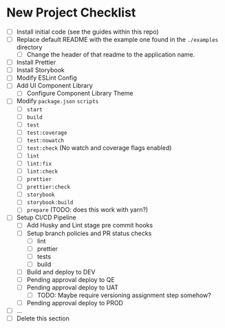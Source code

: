 # New Project Checklist

- [ ] Install initial code (see the guides within this repo)
- [ ] Replace default README with the example one found in the `./examples` directory
  - [ ] Change the header of that readme to the application name.
- [ ] Install Prettier
- [ ] Install Storybook
- [ ] Modify ESLint Config
- [ ] Add UI Component Library
  - [ ] Configure Component Library Theme
- [ ] Modify `package.json` `scripts`
  - [ ] `start`
  - [ ] `build`
  - [ ] `test`
  - [ ] `test:coverage`
  - [ ] `test:nowatch`
  - [ ] `test:check` (No watch and coverage flags enabled)
  - [ ] `lint`
  - [ ] `lint:fix`
  - [ ] `lint:check`
  - [ ] `prettier`
  - [ ] `prettier:check`
  - [ ] `storybook`
  - [ ] `storybook:build`
  - [ ] `prepare` (TODO: does this work with yarn?)
- [ ] Setup CI/CD Pipeline
  - [ ] Add Husky and Lint stage pre commit hooks
  - [ ] Setup branch policies and PR status checks
    - [ ] lint
    - [ ] prettier
    - [ ] tests
    - [ ] build
  - [ ] Build and deploy to DEV
  - [ ] Pending approval deploy to QE
  - [ ] Pending approval deploy to UAT
    - [ ] TODO: Maybe require versioning assignment step somehow?
  - [ ] Pending approval deploy to PROD
- [ ] ...
- [ ] Delete this section
